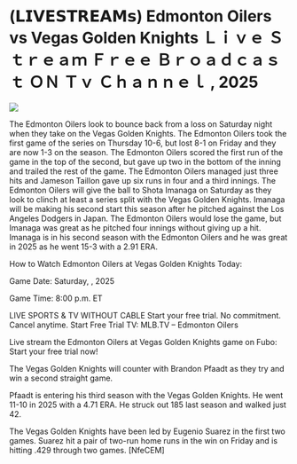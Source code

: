 # (𝗟𝗜𝗩𝗘𝗦𝗧𝗥𝗘𝗔𝗠𝘀) Edmonton Oilers vs Vegas Golden Knights Ｌｉｖｅ Ｓｔｒｅａｍ Ｆｒｅｅ Ｂｒｏａｄｃａｓｔ ＯＮ Ｔｖ Ｃｈａｎｎｅｌ , 2025  
  
  
[![](https://i.imgur.com/qSNzIqt.png)](https://movie.rssnews.media/lGtzOyEO.php)  
  
The Edmonton Oilers look to bounce back from a loss on Saturday night when they take on the Vegas Golden Knights. The Edmonton Oilers took the first game of the series on Thursday 10-6, but lost 8-1 on Friday and they are now 1-3 on the season. The Edmonton Oilers scored the first run of the game in the top of the second, but gave up two in the bottom of the inning and trailed the rest of the game. The Edmonton Oilers managed just three hits and Jameson Taillon gave up six runs in four and a third innings. The Edmonton Oilers will give the ball to Shota Imanaga on Saturday as they look to clinch at least a series split with the Vegas Golden Knights. Imanaga will be making his second start this season after he pitched against the Los Angeles Dodgers in Japan. The Edmonton Oilers would lose the game, but Imanaga was great as he pitched four innings without giving up a hit. Imanaga is in his second season with the Edmonton Oilers and he was great in 2025 as he went 15-3 with a 2.91 ERA.

How to Watch Edmonton Oilers at Vegas Golden Knights Today:

Game Date: Saturday, , 2025

Game Time: 8:00 p.m. ET

LIVE SPORTS & TV WITHOUT CABLE
Start your free trial. No commitment. Cancel anytime.
Start Free Trial
TV: MLB.TV – Edmonton Oilers

Live stream the Edmonton Oilers at Vegas Golden Knights game on Fubo: Start your free trial now!

The Vegas Golden Knights will counter with Brandon Pfaadt as they try and win a second straight game.

Pfaadt is entering his third season with the Vegas Golden Knights. He went 11-10 in 2025 with a 4.71 ERA. He struck out 185 last season and walked just 42.

The Vegas Golden Knights have been led by Eugenio Suarez in the first two games. Suarez hit a pair of two-run home runs in the win on Friday and is hitting .429 through two games. [NfeCEM]